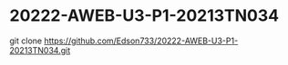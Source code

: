 # 20222-AWEB-U3-P1-20213TN034
git clone https://github.com/Edson733/20222-AWEB-U3-P1-20213TN034.git
